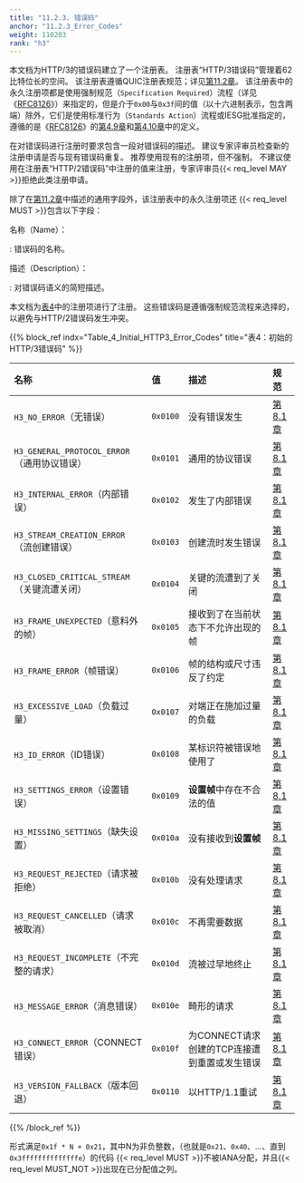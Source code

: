 ```yaml
---
title: "11.2.3. 错误码"
anchor: "11.2.3_Error_Codes"
weight: 110203
rank: "h3"
---
```


本文档为HTTP/3的错误码建立了一个注册表。
注册表“HTTP/3错误码”管理着62比特位长的空间。
该注册表遵循QUIC注册表规范；详见[第11.2章]()。
该注册表中的永久注册项都是使用强制规范（`Specification Required`）流程（详见《[RFC8126]()》）来指定的，但是介于`0x00`与`0x3f`间的值（以十六进制表示，包含两端）除外，它们是使用标准行为（`Standards Action`）流程或IESG批准指定的，遵循的是《[RFC8126]()》的[第4.9章]()和[第4.10章]()中的定义。

在对错误码进行注册时要求包含一段对错误码的描述。
建议专家评审员检查新的注册申请是否与现有错误码重复。
推荐使用现有的注册项，但不强制。
不建议使用在注册表“HTTP/2错误码”中注册的值来注册，专家评审员{{< req_level MAY >}}拒绝此类注册申请。

除了在[第11.2章]()中描述的通用字段外，该注册表中的永久注册项还 {{< req_level MUST >}}包含以下字段：

名称（Name）：

:   错误码的名称。

描述（Description）：

:   对错误码语义的简短描述。

本文档为[表4]()中的注册项进行了注册。
这些错误码是遵循强制规范流程来选择的，以避免与HTTP/2错误码发生冲突。

{{% block_ref
indx="Table_4_Initial_HTTP3_Error_Codes"
title="表4：初始的HTTP/3错误码" %}}

| 名称                                  | 值        | 描述                          | 规范        |
|:------------------------------------|:---------|:----------------------------|:----------|
| `H3_NO_ERROR`（无错误）                  | `0x0100` | 没有错误发生                      | [第8.1章]() |
| `H3_GENERAL_PROTOCOL_ERROR`（通用协议错误） | `0x0101` | 通用的协议错误                     | [第8.1章]() |
| `H3_INTERNAL_ERROR`（内部错误）           | `0x0102` | 发生了内部错误                     | [第8.1章]() |
| `H3_STREAM_CREATION_ERROR`（流创建错误）   | `0x0103` | 创建流时发生错误                    | [第8.1章]() |
| `H3_CLOSED_CRITICAL_STREAM`（关键流遭关闭） | `0x0104` | 关键的流遭到了关闭                   | [第8.1章]() |
| `H3_FRAME_UNEXPECTED`（意料外的帧）        | `0x0105` | 接收到了在当前状态下不允许出现的帧           | [第8.1章]() |
| `H3_FRAME_ERROR`（帧错误）               | `0x0106` | 帧的结构或尺寸违反了约定                | [第8.1章]() |
| `H3_EXCESSIVE_LOAD`（负载过量）           | `0x0107` | 对端正在施加过量的负载                 | [第8.1章]() |
| `H3_ID_ERROR`（ID错误）                 | `0x0108` | 某标识符被错误地使用了                 | [第8.1章]() |
| `H3_SETTINGS_ERROR`（设置错误）           | `0x0109` | **设置帧**中存在不合法的值             | [第8.1章]() |
| `H3_MISSING_SETTINGS`（缺失设置）         | `0x010a` | 没有接收到**设置帧**                | [第8.1章]() |
| `H3_REQUEST_REJECTED`（请求被拒绝）        | `0x010b` | 没有处理请求                      | [第8.1章]() |
| `H3_REQUEST_CANCELLED`（请求被取消）       | `0x010c` | 不再需要数据                      | [第8.1章]() |
| `H3_REQUEST_INCOMPLETE`（不完整的请求）     | `0x010d` | 流被过早地终止                     | [第8.1章]() |
| `H3_MESSAGE_ERROR`（消息错误）            | `0x010e` | 畸形的请求                       | [第8.1章]() |
| `H3_CONNECT_ERROR`（CONNECT错误）       | `0x010f` | 为CONNECT请求创建的TCP连接遭到重置或发生错误 | [第8.1章]() |
| `H3_VERSION_FALLBACK`（版本回退）         | `0x0110` | 以HTTP/1.1重试                 | [第8.1章]() |

{{% /block_ref %}}

形式满足`0x1f * N + 0x21`，其中N为非负整数，（也就是`0x21`、`0x40`、...、直到`0x3ffffffffffffffe`）的代码 {{< req_level MUST >}}不被IANA分配，并且{{< req_level MUST_NOT >}}出现在已分配值之列。
